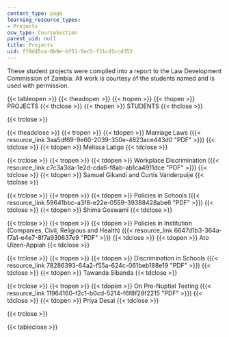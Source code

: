 ```yaml
---
content_type: page
learning_resource_types:
- Projects
ocw_type: CourseSection
parent_uid: null
title: Projects
uid: ff8d45ca-0b9e-bf51-5ec5-f31cd1ccd352
---
```


These student projects were compiled into a report to the Law Development Commission of Zambia. All work is courtesy of the students named and is used with permission.

{{< tableopen >}}
{{< theadopen >}}
{{< tropen >}}
{{< thopen >}}
PROJECTS
{{< thclose >}}
{{< thopen >}}
STUDENTS
{{< thclose >}}

{{< trclose >}}

{{< theadclose >}}
{{< tropen >}}
{{< tdopen >}}
Marriage Laws ({{< resource_link 3aa5df69-9e60-2039-350e-4823ace443d0 "PDF" >}})
{{< tdclose >}}
{{< tdopen >}}
Melissa Latigo
{{< tdclose >}}

{{< trclose >}}
{{< tropen >}}
{{< tdopen >}}
Workplace Discrimination ({{< resource_link c7c3a3da-1e2d-cda6-f8ab-ab1ca4911dce "PDF" >}})
{{< tdclose >}}
{{< tdopen >}}
Samuel Gikandi and Curtis Vanderpuije
{{< tdclose >}}

{{< trclose >}}
{{< tropen >}}
{{< tdopen >}}
Policies in Schools ({{< resource_link 59641bbc-a3f8-e22e-0559-39388428abe6 "PDF" >}})
{{< tdclose >}}
{{< tdopen >}}
Shima Goswami
{{< tdclose >}}

{{< trclose >}}
{{< tropen >}}
{{< tdopen >}}
Policies in Institution (Companies, Civil, Religious and Health) ({{< resource_link 6647d1b3-364a-f7a1-e4e7-8f7a930637e9 "PDF" >}})
{{< tdclose >}}
{{< tdopen >}}
Ato Ulzen-Appiah
{{< tdclose >}}

{{< trclose >}}
{{< tropen >}}
{{< tdopen >}}
Discrimination in Schools ({{< resource_link 78286393-64a2-f55a-624c-061beb188e19 "PDF" >}})
{{< tdclose >}}
{{< tdopen >}}
Tawanda Sibanda
{{< tdclose >}}

{{< trclose >}}
{{< tropen >}}
{{< tdopen >}}
On Pre-Nuptial Testing ({{< resource_link 11964160-f2c1-b0cd-5214-f6f8f28f2215 "PDF" >}})
{{< tdclose >}}
{{< tdopen >}}
Priya Desai
{{< tdclose >}}

{{< trclose >}}

{{< tableclose >}}